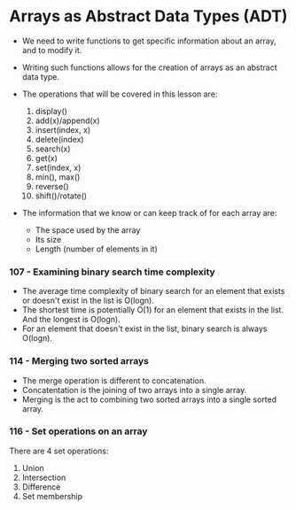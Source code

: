 # Arrays as Abstract Data Types (ADT)

- We need to write functions to get specific information about an array, and to modify it.
- Writing such functions allows for the creation of arrays as an abstract data type.
- The operations that will be covered in this lesson are:
    1. display()
    2. add(x)/append(x)
    3. insert(index, x)
    4. delete(index)
    5. search(x)
    6. get(x)
    7. set(index, x)
    8. min(), max()
    9. reverse()
    10. shift()/rotate()

- The information that we know or can keep track of for each array are:
  - The space used by the array
  - Its size
  - Length (number of elements in it)
  
### 107 - Examining binary search time complexity
- The average time complexity of binary search for an element that exists or doesn't exist in the list is O(logn).
- The shortest time is potentially O(1) for an element that exists in the list. And the longest is O(logn).
- For an element that doesn't exist in the list, binary search is always O(logn).

### 114 - Merging two sorted arrays

- The merge operation is different to concatenation.
- Concatentation is the joining of two arrays into a single array.
- Merging is the act to combining two sorted arrays into a single sorted array.

### 116 - Set operations on an array

There are 4 set operations:
1. Union
2. Intersection
3. Difference
4. Set membership

